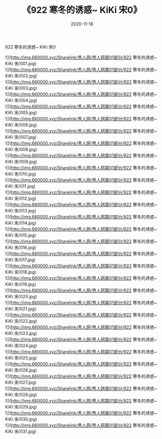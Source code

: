﻿---
layout: post
title:  《922 寒冬的诱惑~ KiKi 宋0》
date:   2020-11-18
img: http://img.660000.xyz/Sharelink/秀人网/秀人网第01部分/922 寒冬的诱惑~ KiKi 宋0/000.jpg
categories: [美女, 清纯, 唯美]
---

922 寒冬的诱惑~ KiKi 宋0

  ![](http://img.660000.xyz/Sharelink/秀人网/秀人网第01部分/922 寒冬的诱惑~ KiKi 宋/001.jpg) <br> ![](http://img.660000.xyz/Sharelink/秀人网/秀人网第01部分/922 寒冬的诱惑~ KiKi 宋/002.jpg) <br> ![](http://img.660000.xyz/Sharelink/秀人网/秀人网第01部分/922 寒冬的诱惑~ KiKi 宋/003.jpg) <br> ![](http://img.660000.xyz/Sharelink/秀人网/秀人网第01部分/922 寒冬的诱惑~ KiKi 宋/004.jpg) <br> ![](http://img.660000.xyz/Sharelink/秀人网/秀人网第01部分/922 寒冬的诱惑~ KiKi 宋/005.jpg) <br> ![](http://img.660000.xyz/Sharelink/秀人网/秀人网第01部分/922 寒冬的诱惑~ KiKi 宋/006.jpg) <br> ![](http://img.660000.xyz/Sharelink/秀人网/秀人网第01部分/922 寒冬的诱惑~ KiKi 宋/007.jpg) <br> ![](http://img.660000.xyz/Sharelink/秀人网/秀人网第01部分/922 寒冬的诱惑~ KiKi 宋/008.jpg) <br> ![](http://img.660000.xyz/Sharelink/秀人网/秀人网第01部分/922 寒冬的诱惑~ KiKi 宋/009.jpg) <br> ![](http://img.660000.xyz/Sharelink/秀人网/秀人网第01部分/922 寒冬的诱惑~ KiKi 宋/010.jpg) <br> ![](http://img.660000.xyz/Sharelink/秀人网/秀人网第01部分/922 寒冬的诱惑~ KiKi 宋/011.jpg) <br> ![](http://img.660000.xyz/Sharelink/秀人网/秀人网第01部分/922 寒冬的诱惑~ KiKi 宋/012.jpg) <br> ![](http://img.660000.xyz/Sharelink/秀人网/秀人网第01部分/922 寒冬的诱惑~ KiKi 宋/013.jpg) <br> ![](http://img.660000.xyz/Sharelink/秀人网/秀人网第01部分/922 寒冬的诱惑~ KiKi 宋/014.jpg) <br> ![](http://img.660000.xyz/Sharelink/秀人网/秀人网第01部分/922 寒冬的诱惑~ KiKi 宋/015.jpg) <br> ![](http://img.660000.xyz/Sharelink/秀人网/秀人网第01部分/922 寒冬的诱惑~ KiKi 宋/016.jpg) <br> ![](http://img.660000.xyz/Sharelink/秀人网/秀人网第01部分/922 寒冬的诱惑~ KiKi 宋/017.jpg) <br> ![](http://img.660000.xyz/Sharelink/秀人网/秀人网第01部分/922 寒冬的诱惑~ KiKi 宋/018.jpg) <br> ![](http://img.660000.xyz/Sharelink/秀人网/秀人网第01部分/922 寒冬的诱惑~ KiKi 宋/019.jpg) <br> ![](http://img.660000.xyz/Sharelink/秀人网/秀人网第01部分/922 寒冬的诱惑~ KiKi 宋/020.jpg) <br> ![](http://img.660000.xyz/Sharelink/秀人网/秀人网第01部分/922 寒冬的诱惑~ KiKi 宋/021.jpg) <br> ![](http://img.660000.xyz/Sharelink/秀人网/秀人网第01部分/922 寒冬的诱惑~ KiKi 宋/022.jpg) <br> ![](http://img.660000.xyz/Sharelink/秀人网/秀人网第01部分/922 寒冬的诱惑~ KiKi 宋/023.jpg) <br> ![](http://img.660000.xyz/Sharelink/秀人网/秀人网第01部分/922 寒冬的诱惑~ KiKi 宋/024.jpg) <br> ![](http://img.660000.xyz/Sharelink/秀人网/秀人网第01部分/922 寒冬的诱惑~ KiKi 宋/025.jpg) <br> ![](http://img.660000.xyz/Sharelink/秀人网/秀人网第01部分/922 寒冬的诱惑~ KiKi 宋/026.jpg) <br> ![](http://img.660000.xyz/Sharelink/秀人网/秀人网第01部分/922 寒冬的诱惑~ KiKi 宋/027.jpg) <br> ![](http://img.660000.xyz/Sharelink/秀人网/秀人网第01部分/922 寒冬的诱惑~ KiKi 宋/028.jpg) <br> ![](http://img.660000.xyz/Sharelink/秀人网/秀人网第01部分/922 寒冬的诱惑~ KiKi 宋/029.jpg) <br> ![](http://img.660000.xyz/Sharelink/秀人网/秀人网第01部分/922 寒冬的诱惑~ KiKi 宋/030.jpg) <br> ![](http://img.660000.xyz/Sharelink/秀人网/秀人网第01部分/922 寒冬的诱惑~ KiKi 宋/031.jpg) <br>